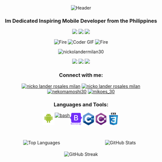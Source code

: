<div align="center">
  <img alt="Header" src="https://github.com/nickolandermilan30/nickolandermilan30/assets/135952476/50617048-ea21-4b6b-aab2-27e733a3a71c">
   
  <div style="text-align: center;">
  <h3>Im Dedicated Inspiring Mobile Developer from the Philippines</h3>
</div>

  
  <div align="center">
  <img src="https://user-images.githubusercontent.com/74038190/213866269-5d00981c-7c98-46d7-8a8e-16f462f15227.gif" width="200" />
  <img src="https://user-images.githubusercontent.com/74038190/213866269-5d00981c-7c98-46d7-8a8e-16f462f15227.gif" width="200" />
  <img src="https://user-images.githubusercontent.com/74038190/213866269-5d00981c-7c98-46d7-8a8e-16f462f15227.gif" width="200" />
</div> 
  

 <img src="https://user-images.githubusercontent.com/74038190/216122041-518ac897-8d92-4c6b-9b3f-ca01dcaf38ee.png" alt="Fire" width="120" /> <img alt="Coder GIF" height="250" width="350" src="https://cdn.dribbble.com/users/730703/screenshots/6581243/avento.gif" /> <img src="https://user-images.githubusercontent.com/74038190/216122041-518ac897-8d92-4c6b-9b3f-ca01dcaf38ee.png" alt="Fire" width="120" />

  <p> <img src="https://komarev.com/ghpvc/?username=nickolandermilan30&label=Profile%20views&color=0e75b6&style=flat" alt="nickolandermilan30" /> </p>
  
<div align="center">
  <img src="https://user-images.githubusercontent.com/74038190/213866269-5d00981c-7c98-46d7-8a8e-16f462f15227.gif" width="200" />
  <img src="https://user-images.githubusercontent.com/74038190/213866269-5d00981c-7c98-46d7-8a8e-16f462f15227.gif" width="200" />
  <img src="https://user-images.githubusercontent.com/74038190/213866269-5d00981c-7c98-46d7-8a8e-16f462f15227.gif" width="200" />
</div>
  <h3>Connect with me:</h3>
  <p>
    <a href="https://linkedin.com/in/nicko lander rosales milan" target="blank"><img src="https://raw.githubusercontent.com/rahuldkjain/github-profile-readme-generator/master/src/images/icons/Social/linked-in-alt.svg" alt="nicko lander rosales milan" height="30" width="40" /></a>
    <a href="https://fb.com/nicko lander rosales milan" target="blank"><img src="https://raw.githubusercontent.com/rahuldkjain/github-profile-readme-generator/master/src/images/icons/Social/facebook.svg" alt="nicko lander rosales milan" height="30" width="40" /></a>
    <a href="https://instagram.com/nekomamoshi30" target="blank"><img src="https://raw.githubusercontent.com/rahuldkjain/github-profile-readme-generator/master/src/images/icons/Social/instagram.svg" alt="nekomamoshi30" height="30" width="40" /></a>
    <a href="https://discord.gg/mikoes_30" target="blank"><img src="https://raw.githubusercontent.com/rahuldkjain/github-profile-readme-generator/master/src/images/icons/Social/discord.svg" alt="mikoes_30" height="30" width="40" /></a>
  </p>


 <div align="center">
  <h3>Languages and Tools:</h3>
  <div style="display: flex; justify-content: center; flex-wrap: wrap;">
    <a href="https://developer.android.com" target="_blank" rel="noreferrer">
      <img src="https://raw.githubusercontent.com/devicons/devicon/master/icons/android/android-original-wordmark.svg" alt="android" width="40" height="40"/>
    </a>
    <a href="https://www.gnu.org/software/bash/" target="_blank" rel="noreferrer">
      <img src="https://www.vectorlogo.zone/logos/gnu_bash/gnu_bash-icon.svg" alt="bash" width="40" height="40"/>
    </a>
    <a href="https://getbootstrap.com" target="_blank" rel="noreferrer">
      <img src="https://raw.githubusercontent.com/devicons/devicon/master/icons/bootstrap/bootstrap-plain-wordmark.svg" alt="bootstrap" width="40" height="40"/>
    </a>
    <a href="https://www.w3schools.com/cpp/" target="_blank" rel="noreferrer">
      <img src="https://raw.githubusercontent.com/devicons/devicon/master/icons/cplusplus/cplusplus-original.svg" alt="cplusplus" width="40" height="40"/>
    </a>
    <a href="https://www.w3schools.com/cs/" target="_blank" rel="noreferrer">
      <img src="https://raw.githubusercontent.com/devicons/devicon/master/icons/csharp/csharp-original.svg" alt="csharp" width="40" height="40"/>
    </a>
    <a href="https://www.w3schools.com/css/" target="_blank" rel="noreferrer">
      <img src="https://raw.githubusercontent.com/devicons/devicon/master/icons/css3/css3-original-wordmark.svg" alt="css3" width="40" height="40"/>
    </a>
   
  </div>
</div>

<br>
<br>

<div style="display: flex; justify-content: space-around; flex-wrap: wrap; align-items: center;">

  <div style="width: 30%; margin: 10px;">
    <img src="https://github-readme-stats.vercel.app/api/top-langs?username=nickolandermilan30&show_icons=true&locale=en&layout=compact" alt="Top Languages" />
  </div>

 
  <div style="width: 30%; margin: 10px;">
    <img src="https://github-readme-stats.vercel.app/api?username=nickolandermilan30&show_icons=true&locale=en" alt="GitHub Stats" />
  </div>

  <div style="width: 30%; margin: 10px;">
    <img src="https://github-readme-streak-stats.herokuapp.com/?user=nickolandermilan30" alt="GitHub Streak" />
  </div>

</div>
</div>
